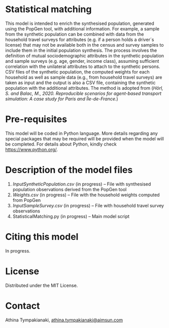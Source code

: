 # Statistical matching
This model is intended to enrich the synthesised population, generated using the PopGen tool, with additional information. For example, a sample from the synthetic population can be combined with data from the household travel surveys for attributes (e.g. if a person holds a driver´s license) that may not be available both in the census and survey samples to include them in the initial population synthesis. The process involves the definition of mutual sociodemographic attributes in the synthetic population and sample surveys (e.g. age, gender, income class), assuming sufficient correlation with the unilateral attributes to attach to the synthetic persons.
CSV files of the synthetic population, the computed weights for each household as well as sample data (e.g., from household travel surveys) are taken as input and the output is also a CSV file, containing the synthetic population with the additional attributes. The method is adopted from (*Hörl, S. and Balac, M., 2020. Reproducible scenarios for agent-based transport simulation: A case study for Paris and Île-de-France.*)

# Pre-requisites
This model will be coded in Python language. More details regarding any special packages that may be required will be provided when the model will be completed. For details about Python, kindly check https://www.python.org/.

# Description of the model files
1.	*InputSyntheticPopulation.csv* (in progress) – File with synthesised population observations derived from the PopGen tool
2.	*Weights.csv* (in progress) – File with the household weights computed from PopGen
3.	*InputSampleSurvey.csv* (in progress) – File with household travel survey observations 
4.	StatisticalMatching.py (in progress) – Main model script
# Citing this model
In progress.

# License
Distributed under the MIT License.

# Contact
Athina Tympakianaki, athina.tympakianaki@aimsun.com
